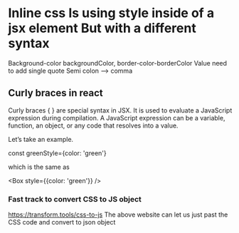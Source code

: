 # Inline css Is using style inside of a jsx element But with a different syntax

Background-color backgroundColor, border-color-borderColor
Value need to add single quote
Semi colon --> comma

## Curly braces in react

Curly braces { } are special syntax in JSX. It is used to evaluate a JavaScript expression during compilation. A JavaScript expression can be a variable, function, an object, or any code that resolves into a value.

Let’s take an example.

const greenStyle={color: 'green'}

<Box style={greenStyle} />

which is the same as

<Box style={‌{color: 'green'}} />

### Fast track to convert CSS to JS object

<https://transform.tools/css-to-js>
The above website can let us just past the CSS code and convert to json object
